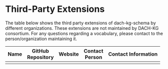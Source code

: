 # Third-Party Extensions

The table below shows the  third party extensions of dach-kg-schema by different organizations. These extensions are not maintained by DACH-KG consortium. For any questions regarding a vocabulary, please contact to the person/organization maintaining it.

| Name | GitHub <br/>Repository | Website | Contact<br/>Person | Contact Information |
| ---- | ---------------------- | ------- | ------------------ | ------------------- |
|      |                        |         |                    |                     |
